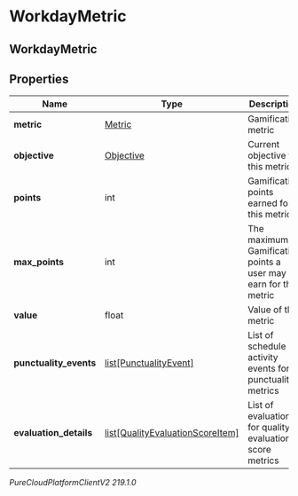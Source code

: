 # WorkdayMetric

## WorkdayMetric

## Properties

|Name | Type | Description | Notes|
|------------ | ------------- | ------------- | -------------|
| **metric** | [Metric](Metric) | Gamification metric | [optional] |
| **objective** | [Objective](Objective) | Current objective for this metric | [optional] |
| **points** | int | Gamification points earned for this metric | [optional] |
| **max_points** | int | The maximum Gamification points a user may earn for this metric | [optional] |
| **value** | float | Value of this metric | [optional] |
| **punctuality_events** | [list[PunctualityEvent]](PunctualityEvent) | List of schedule activity events for punctuality metrics | [optional] |
| **evaluation_details** | [list[QualityEvaluationScoreItem]](QualityEvaluationScoreItem) | List of evaluations for quality evaluation score metrics | [optional] |



_PureCloudPlatformClientV2 219.1.0_
